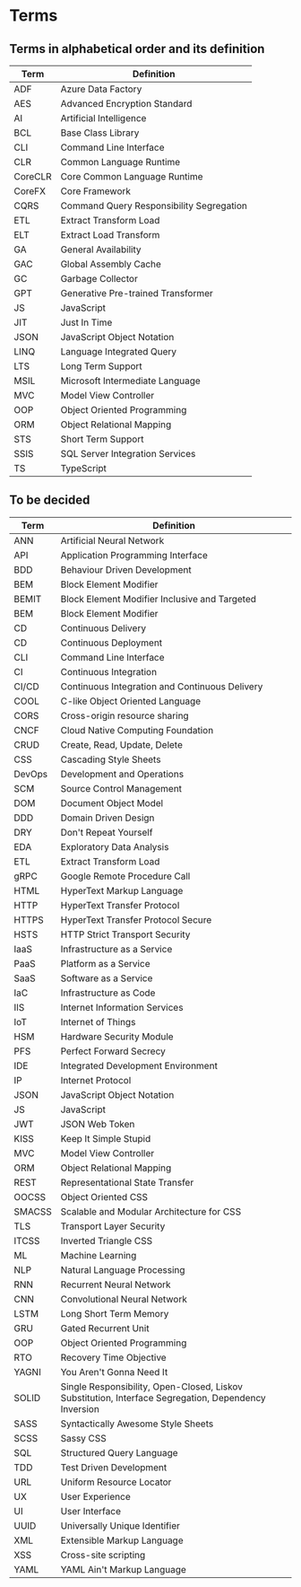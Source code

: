 # Terms

## Terms in alphabetical order and its definition

| Term | Definition |
| -------- | ------- |
| ADF | Azure Data Factory |
| AES | Advanced Encryption Standard |
| AI | Artificial Intelligence |
| BCL | Base Class Library |
| CLI | Command Line Interface |
| CLR | Common Language Runtime |
| CoreCLR | Core Common Language Runtime |
| CoreFX | Core Framework |
| CQRS | Command Query Responsibility Segregation |
| ETL | Extract Transform Load |
| ELT | Extract Load Transform |
| GA | General Availability |
| GAC | Global Assembly Cache |
| GC | Garbage Collector |
| GPT | Generative Pre-trained Transformer |
| JS | JavaScript |
| JIT | Just In Time |
| JSON | JavaScript Object Notation |
| LINQ | Language Integrated Query |
| LTS | Long Term Support |
| MSIL | Microsoft Intermediate Language |
| MVC | Model View Controller |
| OOP | Object Oriented Programming |
| ORM | Object Relational Mapping |
| STS | Short Term Support |
| SSIS | SQL Server Integration Services |
| TS | TypeScript |

## To be decided

| Term | Definition |
| -------- | ------- |
| ANN | Artificial Neural Network |
| API | Application Programming Interface |
| BDD | Behaviour Driven Development |
| BEM | Block Element Modifier |
| BEMIT | Block Element Modifier Inclusive and Targeted |
| BEM | Block Element Modifier |
| CD | Continuous Delivery |
| CD | Continuous Deployment |
| CLI | Command Line Interface |
| CI | Continuous Integration |
| CI/CD | Continuous Integration and Continuous Delivery |
| COOL | C-like Object Oriented Language |
| CORS | Cross-origin resource sharing  |
| CNCF | Cloud Native Computing Foundation |
| CRUD | Create, Read, Update, Delete |
| CSS | Cascading Style Sheets |
| DevOps | Development and Operations |
| SCM | Source Control Management |
| DOM | Document Object Model |
| DDD | Domain Driven Design |
| DRY | Don't Repeat Yourself |
| EDA | Exploratory Data Analysis |
| ETL | Extract Transform Load |
| gRPC | Google Remote Procedure Call |
| HTML | HyperText Markup Language |
| HTTP | HyperText Transfer Protocol |
| HTTPS | HyperText Transfer Protocol Secure |
| HSTS | HTTP Strict Transport Security |
| IaaS | Infrastructure as a Service |
| PaaS | Platform as a Service |
| SaaS | Software as a Service |
| IaC | Infrastructure as Code |
| IIS | Internet Information Services |
| IoT | Internet of Things |
| HSM | Hardware Security Module |
| PFS | Perfect Forward Secrecy |
| IDE | Integrated Development Environment |
| IP | Internet Protocol |
| JSON | JavaScript Object Notation |
| JS | JavaScript |
| JWT | JSON Web Token |
| KISS | Keep It Simple Stupid |
| MVC | Model View Controller |
| ORM | Object Relational Mapping |
| REST | Representational State Transfer |
| OOCSS | Object Oriented CSS |
| SMACSS | Scalable and Modular Architecture for CSS |
| TLS | Transport Layer Security |
| ITCSS | Inverted Triangle CSS |
| ML | Machine Learning |
| NLP | Natural Language Processing |
| RNN | Recurrent Neural Network |
| CNN | Convolutional Neural Network |
| LSTM | Long Short Term Memory |
| GRU | Gated Recurrent Unit |
| OOP | Object Oriented Programming |
| RTO | Recovery Time Objective |
| YAGNI | You Aren't Gonna Need It |
| SOLID | Single Responsibility, Open-Closed, Liskov Substitution, Interface Segregation, Dependency Inversion |
| SASS | Syntactically Awesome Style Sheets |
| SCSS | Sassy CSS |
| SQL | Structured Query Language |
| TDD | Test Driven Development |
| URL | Uniform Resource Locator |
| UX | User Experience |
| UI | User Interface |
| UUID | Universally Unique Identifier |
| XML | Extensible Markup Language |
| XSS | Cross-site scripting |
| YAML | YAML Ain't Markup Language |
